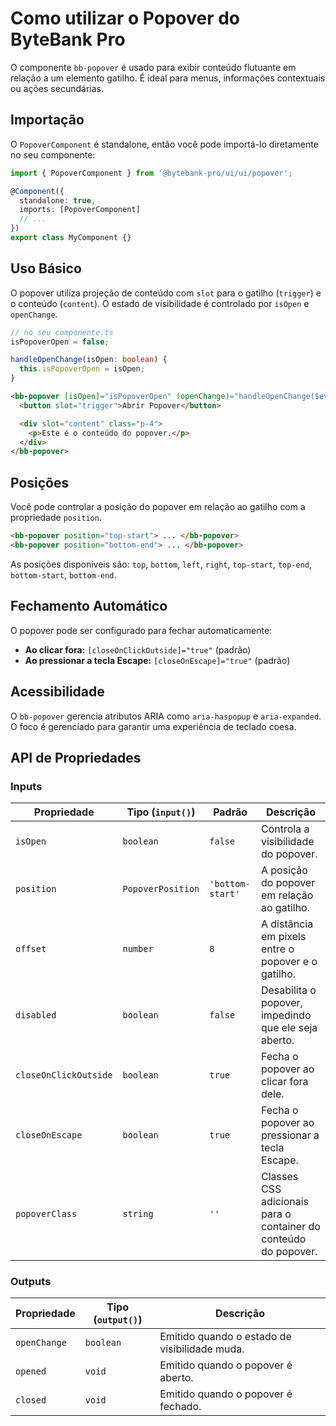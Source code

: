 # Como utilizar o Popover do ByteBank Pro

O componente `bb-popover` é usado para exibir conteúdo flutuante em relação a um elemento gatilho. É ideal para menus, informações contextuais ou ações secundárias.

## Importação

O `PopoverComponent` é standalone, então você pode importá-lo diretamente no seu componente:

```typescript
import { PopoverComponent } from '@bytebank-pro/ui/ui/popover';

@Component({
  standalone: true,
  imports: [PopoverComponent]
  // ...
})
export class MyComponent {}
```

## Uso Básico

O popover utiliza projeção de conteúdo com `slot` para o gatilho (`trigger`) e o conteúdo (`content`). O estado de visibilidade é controlado por `isOpen` e `openChange`.

```typescript
// no seu componente.ts
isPopoverOpen = false;

handleOpenChange(isOpen: boolean) {
  this.isPopoverOpen = isOpen;
}
```

```html
<bb-popover [isOpen]="isPopoverOpen" (openChange)="handleOpenChange($event)">
  <button slot="trigger">Abrir Popover</button>

  <div slot="content" class="p-4">
    <p>Este é o conteúdo do popover.</p>
  </div>
</bb-popover>
```

## Posições

Você pode controlar a posição do popover em relação ao gatilho com a propriedade `position`.

```html
<bb-popover position="top-start"> ... </bb-popover>
<bb-popover position="bottom-end"> ... </bb-popover>
```

As posições disponíveis são: `top`, `bottom`, `left`, `right`, `top-start`, `top-end`, `bottom-start`, `bottom-end`.

## Fechamento Automático

O popover pode ser configurado para fechar automaticamente:

- **Ao clicar fora:** `[closeOnClickOutside]="true"` (padrão)
- **Ao pressionar a tecla Escape:** `[closeOnEscape]="true"` (padrão)

## Acessibilidade

O `bb-popover` gerencia atributos ARIA como `aria-haspopup` e `aria-expanded`. O foco é gerenciado para garantir uma experiência de teclado coesa.

## API de Propriedades

### Inputs

| Propriedade           | Tipo (`input()`)  | Padrão           | Descrição                                                       |
| --------------------- | ----------------- | ---------------- | --------------------------------------------------------------- |
| `isOpen`              | `boolean`         | `false`          | Controla a visibilidade do popover.                             |
| `position`            | `PopoverPosition` | `'bottom-start'` | A posição do popover em relação ao gatilho.                     |
| `offset`              | `number`          | `8`              | A distância em pixels entre o popover e o gatilho.              |
| `disabled`            | `boolean`         | `false`          | Desabilita o popover, impedindo que ele seja aberto.            |
| `closeOnClickOutside` | `boolean`         | `true`           | Fecha o popover ao clicar fora dele.                            |
| `closeOnEscape`       | `boolean`         | `true`           | Fecha o popover ao pressionar a tecla Escape.                   |
| `popoverClass`        | `string`          | `''`             | Classes CSS adicionais para o container do conteúdo do popover. |

### Outputs

| Propriedade  | Tipo (`output()`) | Descrição                                     |
| ------------ | ----------------- | --------------------------------------------- |
| `openChange` | `boolean`         | Emitido quando o estado de visibilidade muda. |
| `opened`     | `void`            | Emitido quando o popover é aberto.            |
| `closed`     | `void`            | Emitido quando o popover é fechado.           |
